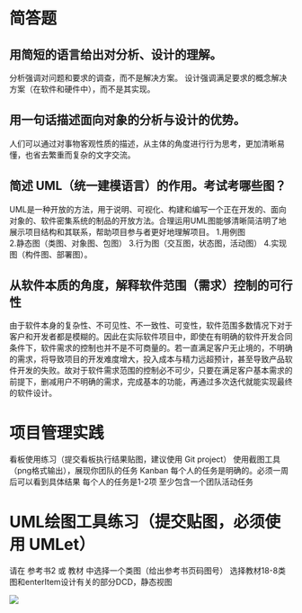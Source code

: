 # 简答题

## 用简短的语言给出对分析、设计的理解。
分析强调对问题和要求的调查，而不是解决方案。 
设计强调满足要求的概念解决方案（在软件和硬件中），而不是其实现。 
## 用一句话描述面向对象的分析与设计的优势。
人们可以通过对事物客观性质的描述，从主体的角度进行行为思考，更加清晰易懂，也省去繁重而复杂的文字交流。
## 简述 UML（统一建模语言）的作用。考试考哪些图？
UML是一种开放的方法，用于说明、可视化、构建和编写一个正在开发的、面向对象的、软件密集系统的制品的开放方法。合理运用UML图能够清晰简洁明了地展示项目结构和其联系，帮助项目参与者更好地理解项目。
1.用例图  
2.静态图（类图、对象图、包图）
3.行为图（交互图，状态图，活动图）
4.实现图（构件图、部署图）。
## 从软件本质的角度，解释软件范围（需求）控制的可行性
由于软件本身的复杂性、不可见性、不一致性、可变性，软件范围多数情况下对于客户和开发者都是模糊的。因此在实际软件项目中，即使在有明确的软件开发合同条件下，软件需求的控制也并不是不可商量的。若一直满足客户无止境的，不明确的需求，将导致项目的开发难度增大，投入成本与精力远超预计，甚至导致产品软件开发的失败。故对于软件需求范围的控制必不可少，只要在满足客户基本需求的前提下，删减用户不明确的需求，完成基本的功能，再通过多次迭代就能实现最终的软件设计。

# 项目管理实践

看板使用练习（提交看板执行结果贴图，建议使用 Git project）
使用截图工具（png格式输出），展现你团队的任务 Kanban
每个人的任务是明确的。必须一周后可以看到具体结果
每个人的任务是1-2项
至少包含一个团队活动任务


 

# UML绘图工具练习（提交贴图，必须使用 UMLet）

请在 参考书2 或 教材 中选择一个类图（给出参考书页码图号）
选择教材18-8类图和enterItem设计有关的部分DCD，静态视图

![](/gongwj7/software-analysis-design/hw2-1.png)

